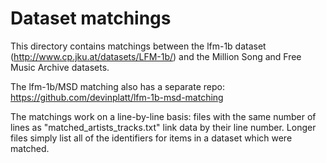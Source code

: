 # Dataset matchings
This directory contains matchings between the lfm-1b dataset (http://www.cp.jku.at/datasets/LFM-1b/) and the Million Song and Free Music Archive datasets.

The lfm-1b/MSD matching also has a separate repo: https://github.com/devinplatt/lfm-1b-msd-matching

The matchings work on a line-by-line basis: files with the same number of lines as "matched_artists_tracks.txt" link data by their line number. Longer files simply list all of the identifiers for items in a dataset which were matched.
